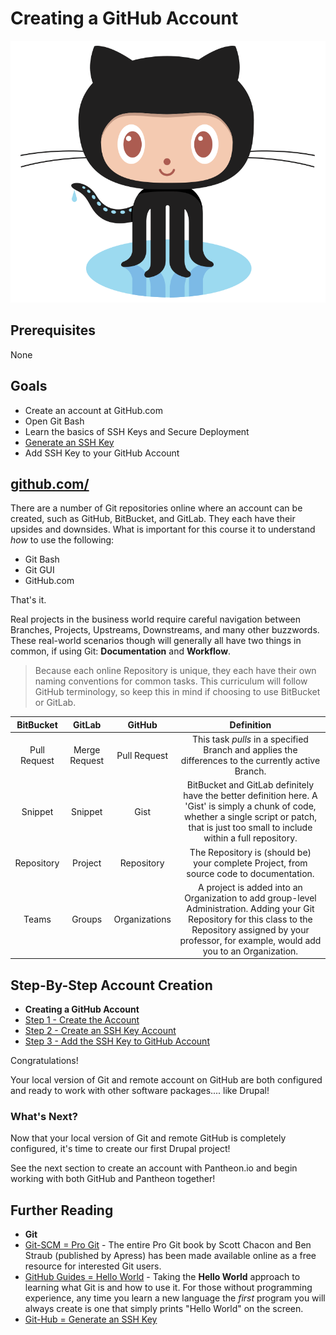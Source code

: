 # Creating a GitHub Account

![Octocat](../images/overview-&-development/github/Octocat.png)

## Prerequisites

None

## Goals

* Create an account at GitHub.com
* Open Git Bash
* Learn the basics of SSH Keys and Secure Deployment
* [Generate an SSH Key](https://help.github.com/articles/generating-an-ssh-key/ "Generate an SSH Key")
* Add SSH Key to your GitHub Account


## [github.com/](https://github.com/ "github.com")

There are a number of Git repositories online where an account can be created, such as GitHub, BitBucket, and GitLab. They each have their upsides and downsides. What is important for this course it to understand *how* to use the following:

* Git Bash
* Git GUI
* GitHub.com

That's it.

Real projects in the business world require careful navigation between Branches, Projects, Upstreams, Downstreams, and many other buzzwords. These real-world scenarios though will generally all have two things in common, if using Git: **Documentation** and **Workflow**.

> Because each online Repository is unique, they each have their own naming conventions for common tasks. This curriculum will follow GitHub terminology, so keep this in mind if choosing to use BitBucket or GitLab.

| BitBucket  | GitLab  | GitHub   | Definition  |
| :-------------: |:-------------:| :-----:|:--: |
| Pull Request  | Merge Request   | Pull Request  | This task *pulls* in a specified Branch and applies the differences to the currently active Branch.   |
| Snippet   | Snippet   | Gist   | BitBucket and GitLab definitely have the better definition here. A 'Gist' is simply a chunk of code, whether a single script or patch, that is just too small to include within a full repository.   |
| Repository  | Project   | Repository  | The Repository is (should be) your complete Project, from source code to documentation.   |
| Teams   | Groups   | Organizations  | A project is added into an Organization to add group-level Administration. Adding your Git Repository for this class to the Repository assigned by your professor, for example, would add you to an Organization.  |

## Step-By-Step Account Creation

* **Creating a GitHub Account**
 * [Step 1 - Create the Account](../manuscript/overview-&-development/creating-github-account/creating-github-account_step-1.md "Step 1 - Create the Account")
 * [Step 2 - Create an SSH Key Account](../manuscript/overview-&-development/creating-github-account/creating-github-account_step-2.md "Step 2 - Create an SSH Key Account")
 * [Step 3 - Add the SSH Key to GitHub Account](../manuscript/overview-&-development/creating-github-account/creating-github-account_step-3.md "Step 3 - Add the SSH Key to GitHub Account")

 Congratulations!

 Your local version of Git and remote account on GitHub are both configured and ready to work with other software packages.... like Drupal!

### What's Next?

Now that your local version of Git and remote GitHub is completely configured, it's time to create our first Drupal project!

See the next section to create an account with Pantheon.io and begin working with both GitHub and Pantheon together!


## Further Reading
* **Git**
 * [Git-SCM = Pro Git](https://git-scm.com/book/en/v2 "Git-SCM = Pro Git") - The entire Pro Git book by Scott Chacon and Ben Straub (published by Apress) has been made available online as a free resource for interested Git users.
 * [GitHub Guides = Hello World](https://guides.github.com/activities/hello-world/ "GitHub Guides = Hello World") - Taking the **Hello World** approach to learning what Git is and how to use it. For those without programming experience, any time you learn a new language the *first* program you will always create is one that simply prints "Hello World" on the screen.
* [Git-Hub = Generate an SSH Key](https://help.github.com/articles/generating-an-ssh-key/ "Git-Hub = Generate an SSH Key")
